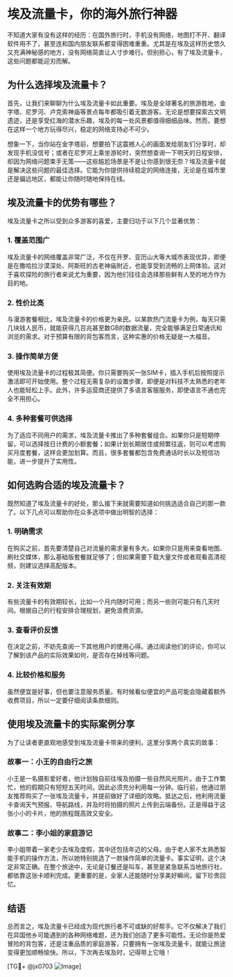 # 埃及流量卡，你的海外旅行神器

不知道大家有没有这样的经历：在国外旅行时，手机没有网络，地图打不开、翻译软件用不了，甚至连和国内朋友联系都变得困难重重。尤其是在埃及这样历史悠久又充满神秘感的地方，没有网络简直让人寸步难行。但别担心，有了埃及流量卡，这些问题都能迎刃而解。

## 为什么选择埃及流量卡？

首先，让我们来聊聊为什么埃及流量卡如此重要。埃及是全球著名的旅游胜地，金字塔、尼罗河、卢克索神庙等景点每年都吸引着无数游客。无论是想要探索古文明遗迹，还是享受红海的潜水乐趣，埃及的每一处风景都值得细细品味。然而，要想在这样一个地方玩得尽兴，稳定的网络支持必不可少。

想象一下，当你站在金字塔前，想要拍下这震撼人心的画面发给朋友们分享时，却发现手机没信号；或者在尼罗河上乘坐游轮时，突然想查询一下明天的日程安排，却因为网络问题束手无策——这些尴尬场景是不是让你感到很无奈？埃及流量卡就是解决这些问题的最佳选择。它能为你提供持续稳定的网络连接，无论是在城市里还是偏远地区，都能让你随时随地保持在线。

## 埃及流量卡的优势有哪些？

埃及流量卡之所以受到众多游客的喜爱，主要归功于以下几个显著优势：

### 1. **覆盖范围广**
埃及流量卡的网络覆盖非常广泛，不仅在开罗、亚历山大等大城市表现优异，即便是在撒哈拉沙漠深处、阿斯旺的古老神庙附近，也能享受到流畅的上网体验。这对于喜欢探险的旅行者来说尤为重要，因为他们往往会选择那些鲜有人至的地方作为目的地。

### 2. **性价比高**
与漫游套餐相比，埃及流量卡的价格更为亲民。以某款热门流量卡为例，每天只需几块钱人民币，就能获得几百兆甚至数GB的数据流量，完全能够满足日常通讯和浏览的需求。对于预算有限的背包客而言，这种实惠的价格无疑是一大福音。

### 3. **操作简单方便**
使用埃及流量卡的过程极其简便。你只需要购买一张SIM卡，插入手机后按照提示激活即可开始使用。整个过程无需复杂的设置步骤，即便是对科技不太熟悉的老年人也能轻松上手。此外，许多运营商还提供了多语言客服服务，即使语言不通也完全不用担心。

### 4. **多种套餐可供选择**
为了适应不同用户的需求，埃及流量卡推出了多种套餐组合。如果你只是短期停留，可以选择按日计费的小额套餐；如果计划长期居住或频繁往返，则可以考虑购买月度套餐，这样会更加划算。而且，很多套餐都包含免费通话时长以及短信功能，进一步提升了实用性。

## 如何选购合适的埃及流量卡？

既然知道了埃及流量卡的好处，那么接下来就需要知道如何挑选适合自己的那一款了。以下几点可以帮助你在众多选项中做出明智的选择：

### 1. **明确需求**
在购买之前，首先要清楚自己对流量的需求量有多大。如果你只是用来查看地图、刷社交媒体，那么基础版套餐就足够了；但如果需要下载大量文件或者观看高清视频，则建议选择高配版本。

### 2. **关注有效期**
有些流量卡的有效期较长，比如一个月内随时可用；而另一些则可能只有几天时间。根据自己的行程安排合理规划，避免浪费资源。

### 3. **查看评价反馈**
在决定之前，不妨先查阅一下其他用户的使用心得。通过阅读他们的评论，你可以了解到该产品的实际效果如何，是否存在掉线等问题。

### 4. **比较价格和服务**
虽然便宜是好事，但也要注意服务质量。有时候看似便宜的产品可能会隐藏着额外收费项目，所以一定要仔细阅读条款细则。

## 使用埃及流量卡的实际案例分享

为了让读者更直观地感受到埃及流量卡带来的便利，这里分享两个真实的故事：

### 故事一：小王的自由行之旅
小王是一名摄影爱好者，他计划独自前往埃及拍摄一些自然风光照片。由于工作繁忙，他的假期只有短短五天时间，因此必须充分利用每一分钟。临行前，他通过朋友推荐购买了一张埃及流量卡，并提前做好了详细的攻略。抵达之后，他利用流量卡查询天气预报、导航路线，并及时将拍摄的照片上传到云端备份。正是得益于这张小小的卡片，他的旅程既高效又安全。

### 故事二：李小姐的家庭游记
李小姐带着一家老少去埃及度假，其中还包括年迈的父母。由于老人家不太熟悉智能手机的操作方法，所以她特别挑选了一款操作简单的流量卡。事实证明，这个决定非常正确。在整个旅途中，无论是订餐还是叫车，甚至是紧急联系当地旅行社，都依靠这张卡顺利完成。更重要的是，全家人还能随时分享美好瞬间，留下珍贵回忆。

## 结语

总而言之，埃及流量卡已经成为现代旅行者不可或缺的好帮手。它不仅解决了我们在异国他乡可能遇到的各种网络难题，还为我们创造了更多可能性。无论你是热爱冒险的背包客，还是注重品质的家庭游客，只要拥有一张埃及流量卡，就能让旅途变得更加顺畅愉快。所以，下次再去埃及时，记得带上它哦！

[TG💪+ @jx0703 ![Image](https://github.com/user-attachments/assets/dbca1d08-cadb-493c-b0ec-ad6f7a83f270)]